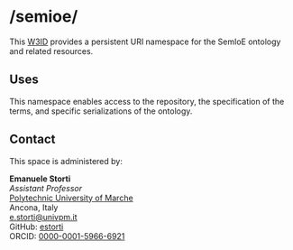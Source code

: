# /semioe/
This [W3ID](https://w3id.org/) provides a persistent URI namespace for the SemIoE ontology and related resources.

## Uses
This namespace enables access to the repository, the specification of the terms, and specific serializations of the ontology.

## Contact
This space is administered by:

**Emanuele Storti** <br>
*Assistant Professor* <br>
[Polytechnic University of Marche](https://www.univpm.it) <br>
Ancona, Italy <br>
<e.storti@univpm.it> <br>
GitHub: [estorti](https://github.com/estorti) <br>
ORCID: [0000-0001-5966-6921](https://orcid.org/0000-0001-5966-6921)

